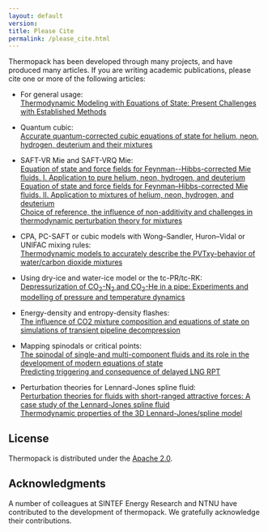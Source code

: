 ```yaml
---
layout: default
version: 
title: Please Cite
permalink: /please_cite.html
---
```


Thermopack has been developed through many projects, and have produced many
articles. If you are writing academic publications, please cite one or more of
the following articles:

- For general usage:  
[Thermodynamic Modeling with Equations of State: Present Challenges with Established Methods](https://doi.org/10.1021/acs.iecr.7b00317)

- Quantum cubic:  
[Accurate quantum-corrected cubic equations of state for helium, neon, hydrogen, deuterium and their mixtures](https://doi.org/10.1016/j.fluid.2020.112790)

- SAFT-VR Mie and SAFT-VRQ Mie:  
[Equation of state and force fields for Feynman--Hibbs-corrected Mie fluids. I. Application to pure helium, neon, hydrogen, and deuterium](https://doi.org/10.1063/1.5111364)  
[Equation of state and force fields for Feynman–Hibbs-corrected Mie fluids. II. Application to mixtures of helium, neon, hydrogen, and deuterium](https://doi.org/10.1063/1.5136079)  
[Choice of reference, the influence of non-additivity and challenges in thermodynamic perturbation theory for mixtures](https://doi.org/10.1063/1.5142771)

- CPA, PC-SAFT or cubic models with Wong–Sandler, Huron–Vidal or UNIFAC mixing
rules:  
[Thermodynamic models to accurately describe the PVTxy-behavior of water/carbon dioxide mixtures](https://doi.org/10.1016/j.fluid.2017.02.006)

- Using dry-ice and water-ice model or the tc-PR/tc-RK:  
[Depressurization of CO<sub>2</sub>-N<sub>2</sub> and CO<sub>2</sub>-He in a pipe: Experiments and modelling of pressure and temperature dynamics](https://doi.org/10.1016/j.ijggc.2021.103361)

- Energy-density and entropy-density flashes:  
[The influence of CO2 mixture composition and equations of state on simulations of transient pipeline decompression](https://doi.org/10.1016/j.ijggc.2016.07.004)

- Mapping spinodals or critical points:  
[The spinodal of single-and multi-component fluids and its role in the development of modern equations of state](https://doi.org/10.1016/j.fluid.2016.12.018)  
[Predicting triggering and consequence of delayed LNG RPT](https://doi.org/10.1016/j.jlp.2018.06.001)

- Perturbation theories for Lennard-Jones spline fluid:  
[Perturbation theories for fluids with short-ranged attractive forces: A case study of the Lennard-Jones spline fluid](https://doi.org/10.1063/5.0082690)  
[Thermodynamic properties of the 3D Lennard-Jones/spline model](https://doi.org/10.1080/00268976.2019.1664780)

## License
Thermopack is distributed under the [Apache
2.0](https://github.com/thermotools/thermopack/blob/main/LICENSE).

## Acknowledgments
A number of colleagues at SINTEF Energy Research and NTNU have contributed to the
development of thermopack. We gratefully acknowledge their contributions.
